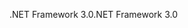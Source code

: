 <span data-ttu-id="c1e9a-101">.NET Framework 3.0</span><span class="sxs-lookup"><span data-stu-id="c1e9a-101">.NET Framework 3.0</span></span>